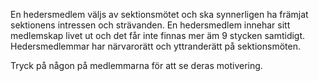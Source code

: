 En hedersmedlem väljs av sektionsmötet och ska synnerligen ha främjat sektionens intressen och strävanden. En hedersmedlem innehar sitt medlemskap livet ut och det får inte finnas mer äm 9 stycken samtidigt. Hedersmedlemmar har närvarorätt och yttranderätt på sektionsmöten.

Tryck på någon på medlemmarna för att se deras motivering.
